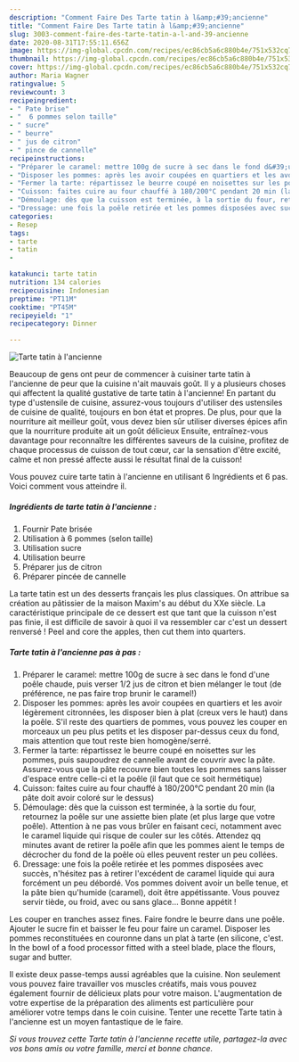 ```yaml
---
description: "Comment Faire Des Tarte tatin à l&amp;#39;ancienne"
title: "Comment Faire Des Tarte tatin à l&amp;#39;ancienne"
slug: 3003-comment-faire-des-tarte-tatin-a-l-and-39-ancienne
date: 2020-08-31T17:55:11.656Z
image: https://img-global.cpcdn.com/recipes/ec86cb5a6c880b4e/751x532cq70/tarte-tatin-a-lancienne-photo-principale-de-la-recette.jpg
thumbnail: https://img-global.cpcdn.com/recipes/ec86cb5a6c880b4e/751x532cq70/tarte-tatin-a-lancienne-photo-principale-de-la-recette.jpg
cover: https://img-global.cpcdn.com/recipes/ec86cb5a6c880b4e/751x532cq70/tarte-tatin-a-lancienne-photo-principale-de-la-recette.jpg
author: Maria Wagner
ratingvalue: 5
reviewcount: 3
recipeingredient:
- " Pate brise"
- "  6 pommes selon taille"
- " sucre"
- " beurre"
- " jus de citron"
- " pince de cannelle"
recipeinstructions:
- "Préparer le caramel: mettre 100g de sucre à sec dans le fond d&#39;une poêle chaude, puis verser 1/2 jus de citron et bien mélanger le tout (de préférence, ne pas faire trop brunir le caramel!)"
- "Disposer les pommes: après les avoir coupées en quartiers et les avoir légèrement citronnées, les disposer bien à plat (creux vers le haut) dans la poêle. S&#39;il reste des quartiers de pommes, vous pouvez les couper en morceaux un peu plus petits et les disposer par-dessus ceux du fond, mais attention que tout reste bien homogène/serré."
- "Fermer la tarte: répartissez le beurre coupé en noisettes sur les pommes, puis saupoudrez de cannelle avant de couvrir avec la pâte. Assurez-vous que la pâte recouvre bien toutes les pommes sans laisser d&#39;espace entre celle-ci et la poêle (il faut que ce soit hermétique)"
- "Cuisson: faites cuire au four chauffé à 180/200°C pendant 20 min (la pâte doit avoir coloré sur le dessus)"
- "Démoulage: dès que la cuisson est terminée, à la sortie du four, retournez la poêle sur une assiette bien plate (et plus large que votre poêle). Attention à ne pas vous brûler en faisant ceci, notamment avec le caramel liquide qui risque de couler sur les côtés. Attendez qq minutes avant de retirer la poêle afin que les pommes aient le temps de décrocher du fond de la poêle où elles peuvent rester un peu collées."
- "Dressage: une fois la poêle retirée et les pommes disposées avec succès, n&#39;hésitez pas à retirer l&#39;excédent de caramel liquide qui aura forcément un peu débordé. Vos pommes doivent avoir un belle tenue, et la pâte bien qu&#39;humide (caramel), doit être appétissante. Vous pouvez servir tiède, ou froid, avec ou sans glace... Bonne appétit !"
categories:
- Resep
tags:
- tarte
- tatin
- 

katakunci: tarte tatin  
nutrition: 134 calories
recipecuisine: Indonesian
preptime: "PT11M"
cooktime: "PT45M"
recipeyield: "1"
recipecategory: Dinner

---
```



![Tarte tatin à l&#39;ancienne](https://img-global.cpcdn.com/recipes/ec86cb5a6c880b4e/751x532cq70/tarte-tatin-a-lancienne-photo-principale-de-la-recette.jpg)

Beaucoup de gens ont peur de commencer à cuisiner tarte tatin à l&#39;ancienne de peur que la cuisine n'ait mauvais goût. Il y a plusieurs choses qui affectent la qualité gustative de tarte tatin à l&#39;ancienne! En partant du type d'ustensile de cuisine, assurez-vous toujours d'utiliser des ustensiles de cuisine de qualité, toujours en bon état et propres. De plus, pour que la nourriture ait meilleur goût, vous devez bien sûr utiliser diverses épices afin que la nourriture produite ait un goût délicieux Ensuite, entraînez-vous davantage pour reconnaître les différentes saveurs de la cuisine, profitez de chaque processus de cuisson de tout cœur, car la sensation d'être excité, calme et non pressé affecte aussi le résultat final de la cuisson!

<!--inarticleads1-->

Vous pouvez cuire tarte tatin à l&#39;ancienne en utilisant 6 Ingrédients et 6 pas. Voici comment vous atteindre il.

##### Ingrédients de tarte tatin à l&#39;ancienne :

1. Fournir  Pate brisée
1. Utilisation  à 6 pommes (selon taille)
1. Utilisation  sucre
1. Utilisation  beurre
1. Préparer  jus de citron
1. Préparer  pincée de cannelle


La tarte tatin est un des desserts français les plus classiques. On attribue sa création au pâtissier de la maison Maxim&#39;s au début du XXe siècle. La caractéristique principale de ce dessert est que tant que la cuisson n&#39;est pas finie, il est difficile de savoir à quoi il va ressembler car c&#39;est un dessert renversé ! Peel and core the apples, then cut them into quarters. 

<!--inarticleads2-->

##### Tarte tatin à l&#39;ancienne pas à pas :

1. Préparer le caramel: mettre 100g de sucre à sec dans le fond d&#39;une poêle chaude, puis verser 1/2 jus de citron et bien mélanger le tout (de préférence, ne pas faire trop brunir le caramel!)
1. Disposer les pommes: après les avoir coupées en quartiers et les avoir légèrement citronnées, les disposer bien à plat (creux vers le haut) dans la poêle. S&#39;il reste des quartiers de pommes, vous pouvez les couper en morceaux un peu plus petits et les disposer par-dessus ceux du fond, mais attention que tout reste bien homogène/serré.
1. Fermer la tarte: répartissez le beurre coupé en noisettes sur les pommes, puis saupoudrez de cannelle avant de couvrir avec la pâte. Assurez-vous que la pâte recouvre bien toutes les pommes sans laisser d&#39;espace entre celle-ci et la poêle (il faut que ce soit hermétique)
1. Cuisson: faites cuire au four chauffé à 180/200°C pendant 20 min (la pâte doit avoir coloré sur le dessus)
1. Démoulage: dès que la cuisson est terminée, à la sortie du four, retournez la poêle sur une assiette bien plate (et plus large que votre poêle). Attention à ne pas vous brûler en faisant ceci, notamment avec le caramel liquide qui risque de couler sur les côtés. Attendez qq minutes avant de retirer la poêle afin que les pommes aient le temps de décrocher du fond de la poêle où elles peuvent rester un peu collées.
1. Dressage: une fois la poêle retirée et les pommes disposées avec succès, n&#39;hésitez pas à retirer l&#39;excédent de caramel liquide qui aura forcément un peu débordé. Vos pommes doivent avoir un belle tenue, et la pâte bien qu&#39;humide (caramel), doit être appétissante. Vous pouvez servir tiède, ou froid, avec ou sans glace... Bonne appétit !


Les couper en tranches assez fines. Faire fondre le beurre dans une poêle. Ajouter le sucre fin et baisser le feu pour faire un caramel. Disposer les pommes reconstituées en couronne dans un plat à tarte (en silicone, c&#39;est. In the bowl of a food processor fitted with a steel blade, place the flours, sugar and butter. 

<!--inarticleads1-->

<p>
Il existe deux passe-temps aussi agréables que la cuisine. Non seulement vous pouvez faire travailler vos muscles créatifs, mais vous pouvez également fournir de délicieux plats pour votre maison. L'augmentation de votre expertise de la préparation des aliments est particulière pour améliorer votre temps dans le coin cuisine. Tenter une recette Tarte tatin à l&#39;ancienne est un moyen fantastique de le faire.
</p>

<p>
<i>Si vous trouvez cette Tarte tatin à l&#39;ancienne recette utile, partagez-la avec vos bons amis ou votre famille, merci et bonne chance.</i>
</p>
